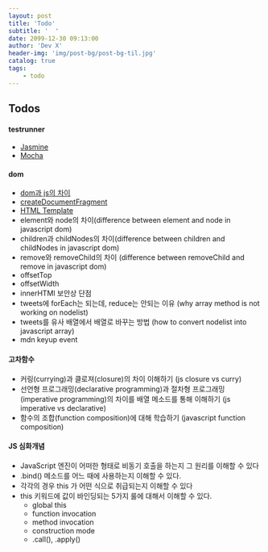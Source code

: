 ```yaml
---
layout: post
title: 'Todo'
subtitle: '  '
date: 2099-12-30 09:13:00
author: 'Dev X'
header-img: 'img/post-bg/post-bg-til.jpg'
catalog: true
tags:
    - todo
---
```


## Todos

#### testrunner
-   [Jasmine](https://jasmine.github.io/)
-   [Mocha]()

#### dom
-   [dom과 js의 차이](https://developer.mozilla.org/en-US/docs/Web/API/Document_Object_Model/Introduction#DOM_and_JavaScript)
-   [createDocumentFragment](https://developer.mozilla.org/en-US/docs/Web/API/Document/createDocumentFragment)
-   [HTML Template](https://developer.mozilla.org/en-US/docs/Web/HTML/Element/template)
-   element와 node의 차이(difference between element and node in javascript dom)
-   children과 childNodes의 차이(difference between children and childNodes in javascript dom)
-   remove와 removeChild의 차이 (difference between removeChild and remove in javascript dom)
-   offsetTop
-   offsetWidth
-   innerHTMl 보안상 단점
-   tweets에 forEach는 되는데, reduce는 안되는 이유 (why array method is not working on nodelist)
-   tweets를 유사 배열에서 배열로 바꾸는 방법 (how to convert nodelist into javascript array)
-   mdn keyup event


#### 고차함수
-   커링(currying)과 클로져(closure)의 차이 이해하기 (js closure vs curry)
-   선언형 프로그래밍(declarative programming)과 절차형 프로그래밍(imperative programming)의 차이를 배열 메소드를 통해 이해하기 (js imperative vs declarative)
-   함수의 조합(function composition)에 대해 학습하기 (javascript function composition)


#### JS 심화개념
-   JavaScript 엔진이 어떠한 형태로 비동기 호출을 하는지 그 원리를 이해할 수 있다
-   .bind() 메소드를 어느 때에 사용하는지 이해할 수 있다.
-   각각의 경우 this 가 어떤 식으로 취급되는지 이해할 수 있다
-   this 키워드에 값이 바인딩되는 5가지 룰에 대해서 이해할 수 있다.
    - global this
    - function invocation
    - method invocation
    - construction mode
    - .call(), .apply()